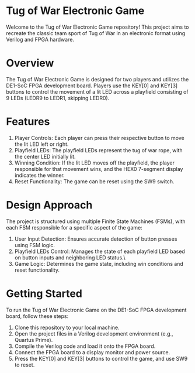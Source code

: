 # Tug of War Electronic Game
Welcome to the Tug of War Electronic Game repository! This project aims to recreate the classic team sport of Tug of War in an electronic format using Verilog and FPGA hardware.

# Overview
The Tug of War Electronic Game is designed for two players and utilizes the DE1-SoC FPGA development board. Players use the KEY[0] and KEY[3] buttons to control the movement of a lit LED across a playfield consisting of 9 LEDs (LEDR9 to LEDR1, skipping LEDR0).

# Features
1. Player Controls: Each player can press their respective button to move the lit LED left or right.
2. Playfield LEDs: The playfield LEDs represent the tug of war rope, with the center LED initially lit.
3. Winning Condition: If the lit LED moves off the playfield, the player responsible for that movement wins, and the HEX0 7-segment display indicates the winner.
4. Reset Functionality: The game can be reset using the SW9 switch.

# Design Approach
The project is structured using multiple Finite State Machines (FSMs), with each FSM responsible for a specific aspect of the game:

1. User Input Detection: Ensures accurate detection of button presses using FSM logic.
2. Playfield LEDs Control: Manages the state of each playfield LED based on button inputs and neighboring LED status.\
3. Game Logic: Determines the game state, including win conditions and reset functionality.

# Getting Started
To run the Tug of War Electronic Game on the DE1-SoC FPGA development board, follow these steps:

1. Clone this repository to your local machine.
2. Open the project files in a Verilog development environment (e.g., Quartus Prime).
3. Compile the Verilog code and load it onto the FPGA board.
4. Connect the FPGA board to a display monitor and power source.
5. Press the KEY[0] and KEY[3] buttons to control the game, and use SW9 to reset.
